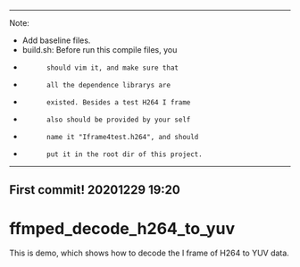 ----------------------------------------------
Note: 
* Add baseline files.
* build.sh: Before run this compile files, you 
*           should vim it, and make sure that 
*           all the dependence librarys are 
*           existed. Besides a test H264 I frame
*           also should be provided by your self
*           name it "Iframe4test.h264", and should
*           put it in the root dir of this project.

----------------------------------------------
First commit!
20201229 19:20
----------------------------------------------
# ffmped_decode_h264_to_yuv
This is demo, which shows how to decode the I frame of H264 to YUV data.
